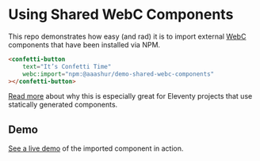 # Using Shared WebC Components

This repo demonstrates how easy (and rad) it is to import external [WebC](https://github.com/11ty/webc) components that have been installed via NPM.

```html
<confetti-button
    text="It’s Confetti Time"
    webc:import="npm:@aaashur/demo-shared-webc-components"
></confetti-button>
```

[Read more](https://multiline.co/mment/2022/12/importing-external-webc-components) about why this is especially great for Eleventy projects that use statically generated components.

## Demo

[See a live demo](https://ashur-shared-webc-demo.netlify.app) of the imported component in action.
